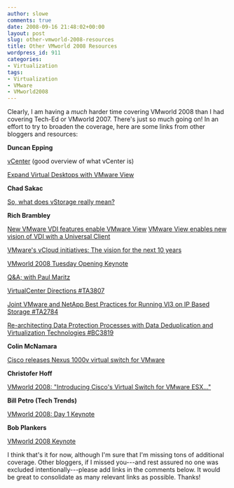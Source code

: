 ```yaml
---
author: slowe
comments: true
date: 2008-09-16 21:48:02+00:00
layout: post
slug: other-vmworld-2008-resources
title: Other VMworld 2008 Resources
wordpress_id: 911
categories:
- Virtualization
tags:
- Virtualization
- VMware
- VMworld2008
---
```


Clearly, I am having a _much_ harder time covering VMworld 2008 than I had covering Tech-Ed or VMworld 2007. There's just so much going on! In an effort to try to broaden the coverage, here are some links from other bloggers and resources:

**Duncan Epping**

[vCenter](http://www.yellow-bricks.com/2008/09/15/vcenter/) (good overview of what vCenter is)  

[Expand Virtual Desktops with VMware View](http://www.yellow-bricks.com/2008/09/16/expand-virtual-desktops-with-vmware-view/)

**Chad Sakac**

[So, what does vStorage really mean?](http://virtualgeek.typepad.com/virtual_geek/2008/09/so-what-does-vs.html)

**Rich Brambley**

[New VMware VDI features enable VMware View](http://vmetc.com/2008/09/16/new-vmware-vdi-features-enable-vmware-view/)
[VMware View enables new vision of VDI with a Universal Client](http://vmetc.com/2008/09/16/vmware-view-enables-new-vision-of-vdi-with-a-universal-client/)  

[VMware's vCloud initiatives: The vision for the next 10 years](http://vmetc.com/2008/09/16/vmwares-vcloud-iniatives-the-vision-for-the-next-10-years/)  

[VMworld 2008 Tuesday Opening Keynote](http://vmetc.com/2008/09/16/vmworld-2008-tuesday-opening-keynote/)  

[Q&A; with Paul Maritz](http://vmetc.com/2008/09/16/qa-with-paul-maritz/)  

[VirtualCenter Directions #TA3807](http://vmetc.com/2008/09/16/virtualcenter-directions-ta3807/)  

[Joint VMware and NetApp Best Practices for Running VI3 on IP Based Storage #TA2784](http://vmetc.com/2008/09/16/joint-vmware-and-netapp-best-practices-for-running-vi3-on-ip-based-storage-ta2784/)  

[Re-architecting Data Protection Processes with Data Deduplication and Virtualization Technologies #BC3819](http://vmetc.com/2008/09/16/re-architecting-data-protection-processes-with-data-deduplication-and-virtualization-technologies-bc3819/)

**Colin McNamara**

[Cisco releases Nexus 1000v virtual switch for VMware](http://www.colinmcnamara.com/2008/09/16/cisco-releases-nexus-1000v-virtual-switch-for-vmware)

**Christofer Hoff**

[VMworld 2008: "Introducing Cisco's Virtual Switch for VMware ESX..."](http://rationalsecurity.typepad.com/blog/2008/09/vmworld-2008-introducing-ciscos-virtual-switch-for-vmware-esx.html)

**Bill Petro (Tech Trends)**

[VMworld 2008: Day 1 Keynote](http://techtrends.billpetro.com/2008/09/16/vmworld-2008-day-1-keynote/)

**Bob Plankers**

[VMworld 2008 Keynote](http://lonesysadmin.net/2008/09/16/vmworld-2008-keynote/)

I think that's it for now, although I'm sure that I'm missing tons of additional coverage. Other bloggers, if I missed you---and rest assured no one was excluded intentionally---please add links in the comments below. It would be great to consolidate as many relevant links as possible. Thanks!
